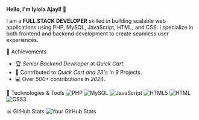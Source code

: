 **Hello, I'm Iyiola Ajayi! 👋**

I am a **FULL STACK DEVELOPER** skilled in building scalable web applications using PHP, MySQL, JavaScript, HTML, and CSS. 
I specialize in both frontend and backend development to create seamless user experiences.

🌟 Achievements
- 🏆 *Senior Backend Developer* at *Quick Cart*.
- 🚀 Contributed to *Quick Cart and 23's 'n 9* Projects.
- 💻 Over *500+* contributions in *2024*.

🔧 Technologies & Tools
![PHP](https://img.shields.io/badge/-PHP-777BB4?logo=php&logoColor=white)
![MySQL](https://img.shields.io/badge/-MySQL-4479A1?logo=mysql&logoColor=white)
![JavaScript](https://img.shields.io/badge/-JavaScript-F7DF1E?logo=javascript&logoColor=black)
![HTML5](https://img.shields.io/badge/-HTML5-red?logo=html5&logoColor=white)
![HTML](https://img.shields.io/badge/-HTML-orange?logo=html&logoColor=white)
![CSS3](https://img.shields.io/badge/-CSS3-blue?logo=css3&logoColor=white)

📊 GitHub Stats
![Your GitHub Stats](https://github-readme-stats.vercel.app/api?username=Waydedd&show_icons=true&theme=dark&hide_rank=true)
